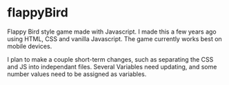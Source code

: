 # flappyBird
Flappy Bird style game made with Javascript.
I made this a few years ago using HTML, CSS and vanilla Javascript.
The game currently works best on mobile devices.

I plan to make a couple short-term changes, such as separating the CSS and JS into independant files.
Several Variables need updating, and some number values need to be assigned as variables.
